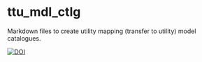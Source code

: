 # ttu_mdl_ctlg
Markdown files to create utility mapping (transfer to utility) model catalogues.

[![DOI](https://zenodo.org/badge/DOI/10.5281/zenodo.5936870.svg)](https://doi.org/10.5281/zenodo.5936870)